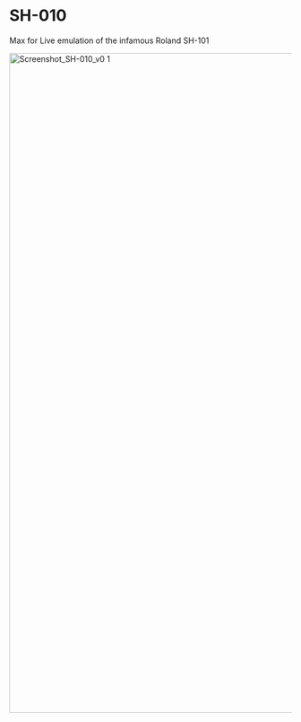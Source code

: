 # SH-010
Max for Live emulation of the infamous Roland SH-101

<img width="1177" alt="Screenshot_SH-010_v0 1" src="https://user-images.githubusercontent.com/93346310/165454517-f351fe59-cb82-4caf-8cbf-491b19dabfb7.png">
